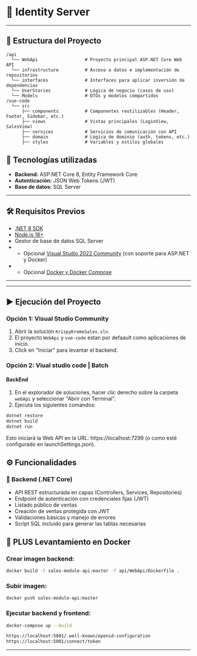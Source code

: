 # 💼 Identity Server

---

## 📁 Estructura del Proyecto

```
/api
  └── WebApi                  # Proyecto principal ASP.NET Core Web API
  └── infrastructure          # Acceso a datos e implementación de repositorios
  └── interfaces              # Interfaces para aplicar inversión de dependencias
  └── UserStories             # Lógica de negocio (casos de uso)
  └── Models                  # DTOs y modelos compartidos
/vue-code
  └── src
      ├── components          # Componentes reutilizables (Header, Footer, Sidebar, etc.)
      ├── views               # Vistas principales (LoginView, SalesView)
      ├── services            # Servicios de comunicación con API
      ├── domain              # Lógica de dominio (auth, tokens, etc.)
      ├── styles              # Variables y estilos globales
```

## 🚀 Tecnologías utilizadas

- **Backend:** ASP.NET Core 8, Entity Framework Core
- **Autenticación:** JSON Web Tokens (JWT)
- **Base de datos:** SQL Server

---
## 🛠️ Requisitos Previos

- [.NET 8 SDK](https://dotnet.microsoft.com/en-us/download/dotnet/8.0)
- [Node.js 18+](https://nodejs.org/)
- Gestor de base de datos SQL Server
- * Opcional [Visual Studio 2022 Community](https://visualstudio.microsoft.com/es/vs/community/) (con soporte para ASP.NET y Docker)
- * Opcional [Docker y Docker Compose](https://www.docker.com/)

---

---

## ▶️ Ejecución del Proyecto

### Opción 1: Visual Studio Community

1. Abrir la solución `KrispyKremeSales.sln`.
2. El proyecto `WebApi` y `vue-code` estan por defaault como aplicaciones de inicio.
3. Click en "Iniciar" para levantar el backend.

### Opción 2: Viual studio code | Batch 

#### BackEnd
1. En el explorador de soluciones, hacer clic derecho sobre la carpeta `webApi` y seleccionar "Abrir con Terminal".
2. Ejecuta los siguientes comandos:
```bash
dotnet restore
dotnet build
dotnet run
```
Esto iniciará la Web API en la URL: https://localhost:7299 (o como esté configurado en launchSettings.json).


## ⚙️ Funcionalidades

### 🔹 Backend (.NET Core)
- API REST estructurada en capas (Controllers, Services, Repositories)
- Endpoint de autenticación con credenciales fijas (JWT)
- Listado público de ventas
- Creación de ventas protegida con JWT
- Validaciones básicas y manejo de errores
- Script SQL incluido para generar las tablas necesarias

## 🐳 PLUS Levantamiento en Docker 

### Crear imagen backend:
```bash
docker build -t sales-module-api:master -f api/WebApi/Dockerfile .
```

### Subir imagen:
```bash
docker push sales-module-api:master
```

### Ejecutar backend y frontend:
```bash
docker-compose up --build

https://localhost:5001/.well-known/openid-configuration
https://localhost:5001/connect/token


```

---
